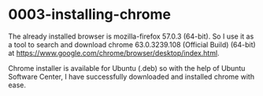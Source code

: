 # 0003-installing-chrome

The already installed browser is mozilla-firefox 57.0.3 (64-bit). So I use it as a tool to search and download chrome 63.0.3239.108 (Official Build) (64-bit) at https://www.google.com/chrome/browser/desktop/index.html.

Chrome installer is available for Ubuntu (.deb) so with the help of Ubuntu Software Center, I have successfully downloaded and installed chrome with ease.